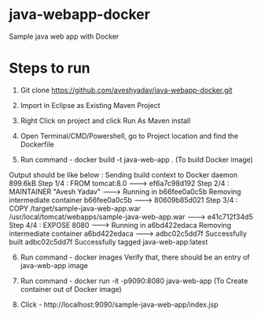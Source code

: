 # java-webapp-docker
Sample java web app with Docker

# Steps to run

1. Git clone https://github.com/aveshyadav/java-webapp-docker.git
2. Import in Eclipse as Existing Maven Project
3. Right Click on project and click Run As Maven install
4. Open Terminal/CMD/Powershell, go to Project location and find the Dockerfile

5. Run command - docker build -t java-web-app . (To build Docker image)

Output should be like below :
Sending build context to Docker daemon  899.6kB
Step 1/4 : FROM tomcat:8.0
 ---> ef6a7c98d192
Step 2/4 : MAINTAINER "Avesh Yadav"
 ---> Running in b66fee0a0c5b
Removing intermediate container b66fee0a0c5b
 ---> 80609b85d021
Step 3/4 : COPY /target/sample-java-web-app.war /usr/local/tomcat/webapps/sample-java-web-app.war
 ---> e41c712f34d5
Step 4/4 : EXPOSE 8080
 ---> Running in a6bd422edaca
Removing intermediate container a6bd422edaca
 ---> adbc02c5dd7f
Successfully built adbc02c5dd7f
Successfully tagged java-web-app:latest

6. Run command - docker images
Verify that, there should be an entry of java-web-app image

7. Run command - docker run -it -p9090:8080 java-web-app (To Create container out of Docker image)
8. Click - http://localhost:9090/sample-java-web-app/index.jsp

